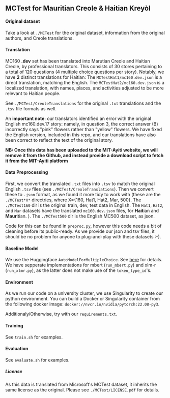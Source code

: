 ## MCTest for Mauritian Creole & Haitian Kreyòl

#### Original dataset

Take a look at `./MCTest` for the original dataset, information from the original authors, and Creole translations.

#### Translation

MC160 **.dev** set has been translated into Marutian Creole and Haitian Creole, by professional translators.
This consists of 30 stores pertaining to a total of 120 questions (4 multiple choice questions per story).
Notably, we have **2** distinct translations for Haitian:
The `MCTestHat1/mc160.dev.json` is a direct translation, matching the English. 
The `MCTestHat2/mc160.dev.json` is a localized translation, with names, places, and activities adjusted to be more relevant to Haitian people.

See `./MCTest/CreoleTranslations` for the original `.txt` translations and the `.tsv` file formats as well. 

An **important note**: our translators identified an error with the original English mc160.dev.17 story: namely, in question 3, the correct answer (B) incorrectly says "pink" flowers rather than "yellow" flowers.
We have fixed the English version, included in this repo, and our translations have also been correct to reflect the text of the original story.

**NB: Once this data has been uploaded to the MIT-Ayiti website, we will remove it from the Github, and instead provide a download script to fetch it from the MIT-Ayiti platform**

#### Data Preprocessing
First, we convert the translated `.txt` files into `.tsv` to match the original English `.tsv` files (see `./MCTest/CreoleTranslations`). 
Then we convert these to `.json` format, as we found it more tidy to work with (these are the `./MCTest*X*` directries, where X={160, Hat1, Hat2, Mar, 500}. 
The `./MCTest160` dir is the original train, dev, test data in English. The `Hat1`, `Hat2`, and `Mar` datasets have the translated `mc160.dev.json` files, for **Hait**ian and **Maur**itian. ).
The `./MCTest500` dir is the English MC500 dataset, as json.

Code for this can be found in `preproc.py`, however this code needs a bit of cleaning before its public-ready.
As we provide our json and tsv files, it should be no problem for anyone to plug-and-play with these datasets :-).

#### Baseline Model

We use the Huggingface `AutoModelForMultipleChoice`.
See [here](https://huggingface.co/transformers/v3.3.1/model_doc/auto.html?highlight=automodelformultiplechoice#transformers.AutoModelForMultipleChoice) for details.  
We have sepperate implementations for mbert (`run_mbert.py`) and xlm-r (`run_xlmr.py`), as the latter does not make use of the `token_type_id`'s.  

#### Environment 

As we run our code on a university cluster, we use Singularity to create our python environment.
You can build a Docker or Singularity container from the following docker image: `docker://nvcr.io/nvidia/pytorch:22.08-py3`.

Additionaly/Otherwise, try with our `requirements.txt`.

#### Training 

See `train.sh` for examples. 

#### Evaluation

See `evaluate.sh` for examples.

##### License

As this data is translated from Microsoft's MCTest dataset,
it inherits the same license as the original. Please see `./MCTest/LICENSE.pdf` for details. 